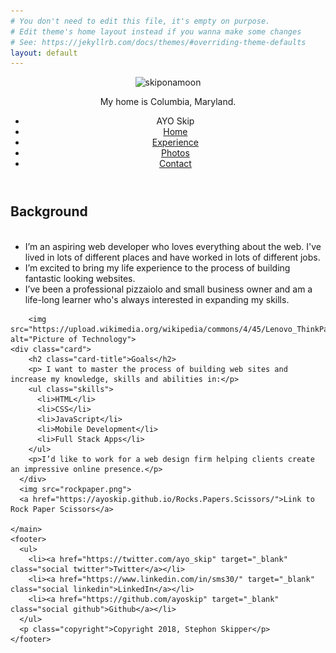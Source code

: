 ```yaml
---
# You don't need to edit this file, it's empty on purpose.
# Edit theme's home layout instead if you wanna make some changes
# See: https://jekyllrb.com/docs/themes/#overriding-theme-defaults
layout: default
---
```


<html lang="en">
<head>
  <meta charset="utf-8">
  <title>Ayo Skip's Profile</title>
  <meta name="viewport" content="width=device-width, initial-scale=1.0">
  <link rel="stylesheet" href="style.css">
  <link href="https://fonts.googleapis.com/css?family=Muli%7CRoboto:400,300,500,700,900" rel="stylesheet">
</head>
  <header>
    <img src="https://s3-us-west-2.amazonaws.com/s.cdpn.io/1446157/profile/profile-512.jpg?1504019506" alt="skiponamoon" class="profile-image">
    <p class="tag location">My home is Columbia, Maryland.</p>
    <div class="main-nav">
        <ul class="nav">
          <li class="name">AYO Skip</li>
          <li><a href="#">Home</a></li>
          <li><a href="resume.html" target="_blank">Experience</a></li>
          <li><a href="#">Photos</a></li>
          <li><a href="#">Contact</a></li>
        </ul>
    </div>
  </header>


  <body>
    <main class="flex">
      <div class="card">
        <h2 class="card-title">Background</h2>
        <p></p>
        <ul>
          <li>I’m an aspiring web developer who loves everything about the web. I've lived in lots of different places and have worked in lots of different jobs.</li>
            <li>I’m excited to bring my life experience to the process of building fantastic looking websites.</li>
            <li>I’ve been a professional pizzaiolo and small business owner and am a life-long learner who's always interested in expanding my skills.</li>
          <!-- <li>To learn more,<a href="resume.html">view my resume.</a></li> -->
        </ul>
      </div>

        <img src="https://upload.wikimedia.org/wikipedia/commons/4/45/Lenovo_ThinkPad_X1_Ultrabook.jpg" alt="Picture of Technology">
    <div class="card">
        <h2 class="card-title">Goals</h2>
        <p> I want to master the process of building web sites and increase my knowledge, skills and abilities in:</p>
        <ul class="skills">
          <li>HTML</li>
          <li>CSS</li>
          <li>JavaScript</li>
          <li>Mobile Development</li>
          <li>Full Stack Apps</li>
        </ul>
        <p>I’d like to work for a web design firm helping clients create an impressive online presence.</p>
      </div>
      <img src="rockpaper.png">
      <a href="https://ayoskip.github.io/Rocks.Papers.Scissors/">Link to Rock Paper Scissors</a>

    </main>
    <footer>
      <ul>
        <li><a href="https://twitter.com/ayo_skip" target="_blank" class="social twitter">Twitter</a></li>
        <li><a href="https://www.linkedin.com/in/sms30/" target="_blank" class="social linkedin">LinkedIn</a></li>
        <li><a href="https://github.com/ayoskip" target="_blank" class="social github">Github</a></li>
      </ul>
      <p class="copyright">Copyright 2018, Stephon Skipper</p>
    </footer>
  </body>
</html>
